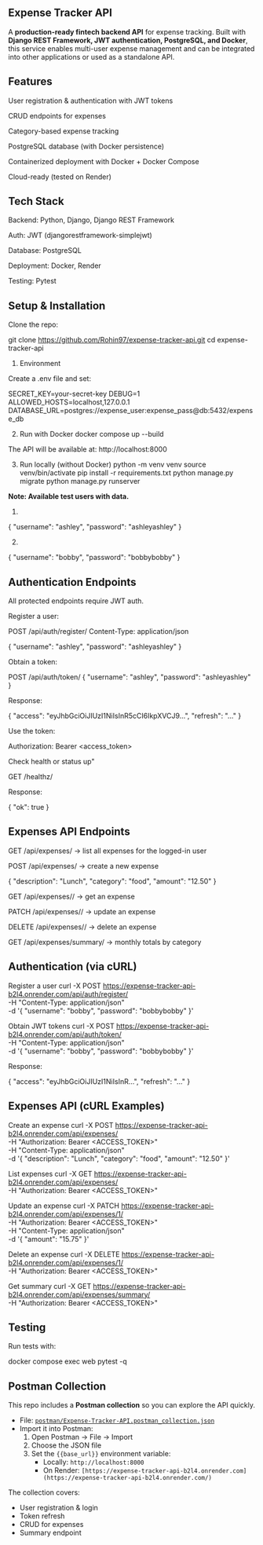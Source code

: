 ## Expense Tracker API

A **production-ready fintech backend API** for expense tracking.
Built with **Django REST Framework, JWT authentication, PostgreSQL, and Docker**, this service enables multi-user expense management and can be integrated into other applications or used as a standalone API.

## Features

User registration & authentication with JWT tokens

CRUD endpoints for expenses

Category-based expense tracking

PostgreSQL database (with Docker persistence)

Containerized deployment with Docker + Docker Compose

Cloud-ready (tested on Render)

## Tech Stack

Backend: Python, Django, Django REST Framework

Auth: JWT (djangorestframework-simplejwt)

Database: PostgreSQL

Deployment: Docker, Render

Testing: Pytest

## Setup & Installation

Clone the repo:

git clone https://github.com/Rohin97/expense-tracker-api.git
cd expense-tracker-api

1. Environment

Create a .env file and set:

SECRET_KEY=your-secret-key
DEBUG=1
ALLOWED_HOSTS=localhost,127.0.0.1
DATABASE_URL=postgres://expense_user:expense_pass@db:5432/expense_db

2. Run with Docker
docker compose up --build


The API will be available at:
http://localhost:8000

3. Run locally (without Docker)
python -m venv venv
source venv/bin/activate
pip install -r requirements.txt
python manage.py migrate
python manage.py runserver

**Note: Available test users with data.**

1. 
{
  "username": "ashley",
  "password": "ashleyashley"
}

2.
{
  "username": "bobby",
  "password": "bobbybobby"
}

## Authentication Endpoints

All protected endpoints require JWT auth.

Register a user:

POST /api/auth/register/
Content-Type: application/json

{
  "username": "ashley",
  "password": "ashleyashley"
}


Obtain a token:

POST /api/auth/token/
{
  "username": "ashley",
  "password": "ashleyashley"
}


Response:

{
  "access": "eyJhbGciOiJIUzI1NiIsInR5cCI6IkpXVCJ9...",
  "refresh": "..."
}


Use the token:

Authorization: Bearer <access_token>

Check health or status up"

GET /healthz/

Response:

{
"ok": true
}

## Expenses API Endpoints

GET /api/expenses/ → list all expenses for the logged-in user

POST /api/expenses/ → create a new expense

{
  "description": "Lunch",
  "category": "food",
  "amount": "12.50"
}

GET /api/expenses/<id>/ → get an expense

PATCH /api/expenses/<id>/ → update an expense

DELETE /api/expenses/<id>/ → delete an expense

GET /api/expenses/summary/ → monthly totals by category

## Authentication (via cURL)

Register a user
curl -X POST https://expense-tracker-api-b2l4.onrender.com/api/auth/register/ \
  -H "Content-Type: application/json" \
  -d '{
    "username": "bobby",
    "password": "bobbybobby"
  }'

Obtain JWT tokens
curl -X POST https://expense-tracker-api-b2l4.onrender.com/api/auth/token/ \
  -H "Content-Type: application/json" \
  -d '{
    "username": "bobby",
    "password": "bobbybobby"
  }'


Response:

{
  "access": "eyJhbGciOiJIUzI1NiIsInR...",
  "refresh": "..."
}

## Expenses API (cURL Examples)
Create an expense
curl -X POST https://expense-tracker-api-b2l4.onrender.com/api/expenses/ \
  -H "Authorization: Bearer <ACCESS_TOKEN>" \
  -H "Content-Type: application/json" \
  -d '{
    "description": "Lunch",
    "category": "food",
    "amount": "12.50"
  }'

List expenses
curl -X GET https://expense-tracker-api-b2l4.onrender.com/api/expenses/ \
  -H "Authorization: Bearer <ACCESS_TOKEN>"

Update an expense
curl -X PATCH https://expense-tracker-api-b2l4.onrender.com/api/expenses/1/ \
  -H "Authorization: Bearer <ACCESS_TOKEN>" \
  -H "Content-Type: application/json" \
  -d '{
    "amount": "15.75"
  }'

Delete an expense
curl -X DELETE https://expense-tracker-api-b2l4.onrender.com/api/expenses/1/ \
  -H "Authorization: Bearer <ACCESS_TOKEN>"

Get summary
curl -X GET https://expense-tracker-api-b2l4.onrender.com/api/expenses/summary/ \
  -H "Authorization: Bearer <ACCESS_TOKEN>"

## Testing

Run tests with:

docker compose exec web pytest -q

## Postman Collection

This repo includes a **Postman collection** so you can explore the API quickly.

- File: [`postman/Expense-Tracker-API.postman_collection.json`](postman/Expense-Tracker-API.postman_collection.json)  
- Import it into Postman:
  1. Open Postman → File → Import
  2. Choose the JSON file
  3. Set the `{{base_url}}` environment variable:
     - Locally: `http://localhost:8000`
     - On Render: `[https://expense-tracker-api-b2l4.onrender.com](https://expense-tracker-api-b2l4.onrender.com/)`

The collection covers:
- User registration & login
- Token refresh
- CRUD for expenses
- Summary endpoint

